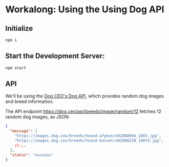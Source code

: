 # Workalong: Using the Using Dog API

## Initialize

```sh
npm i
```

## Start the Development Server:

```sh
npm start
```

## API

We'll be using the [Dog CEO's Dog API](https://dog.ceo/dog-api/), which provides random dog images and breed information.

The API endpoint https://dog.ceo/api/breeds/image/random/12 fetches 12 random dog images, as JSON:

```json
{
  "message": [
    "https://images.dog.ceo/breeds/hound-afghan/n02088094_1003.jpg",
    "https://images.dog.ceo/breeds/hound-basset/n02088238_10074.jpg",
    //...
  ],
  "status": "success"
}
```